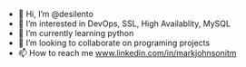 - 👋 Hi, I’m @desilento
- 👀 I’m interested in DevOps, SSL, High Availablity, MySQL
- 🌱 I’m currently learning python
- 💞️ I’m looking to collaborate on programing projects
- 📫 How to reach me www.linkedin.com/in/markjohnsonitm

<!---
desilento/desilento is a ✨ special ✨ repository because its `README.md` (this file) appears on your GitHub profile.
You can click the Preview link to take a look at your changes.
--->
